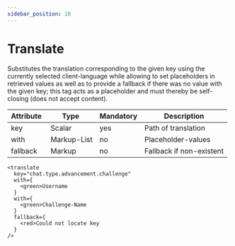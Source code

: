 ```yaml
---
sidebar_position: 10
---
```


# Translate

Substitutes the translation corresponding to the given key using the currently selected
client-language while allowing to set placeholders in retrieved values as well as to provide
a fallback if there was no value with the given key; this tag acts as a placeholder and
must thereby be self-closing (does not accept content).

| Attribute   | Type        | Mandatory | Description              |
|-------------|-------------|-----------|--------------------------|
| key         | Scalar      | yes       | Path of translation      |
| with        | Markup-List | no        | Placeholder-values       |
| fallback    | Markup      | no        | Fallback if non-existent |

```component-markup
<translate
  key="chat.type.advancement.challenge"
  with={
    <green>Username
  }
  with={
    <green>Challenge-Name
  }
  fallback={
    <red>Could not locate key
  }
/>
```